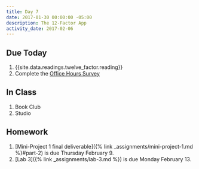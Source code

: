 ```yaml
---
title: Day 7
date: 2017-01-30 00:00:00 -05:00
description: The 12-Factor App
activity_date: 2017-02-06
---
```


## Due Today

1. {{site.data.readings.twelve_factor.reading}}
2. Complete the [Office Hours Survey](https://docs.google.com/spreadsheets/d/1H0vha0_uumbFnhstNFzfGn7q41b6OrdzD3pzAWIqzAo/edit#gid=0)

## In Class

1. Book Club
3. Studio

## Homework

1. [Mini-Project 1 final deliverable]({% link _assignments/mini-project-1.md %}#part-2) is due Thursday February 9.
2. [Lab 3]({% link _assignments/lab-3.md %}) is due Monday February 13.
